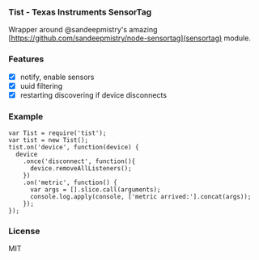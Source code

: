 ### Tist - Texas Instruments SensorTag

Wrapper around @sandeepmistry's amazing [https://github.com/sandeepmistry/node-sensortag](sensortag) module.

### Features

* [x] notify, enable sensors
* [x] uuid filtering
* [x] restarting discovering if device disconnects

### Example

    var Tist = require('tist');
    var tist = new Tist();
    tist.on('device', function(device) {
      device
        .once('disconnect', function(){
          device.removeAllListeners();
        })
        .on('metric', function() {
          var args = [].slice.call(arguments);
          console.log.apply(console, ['metric arrived:'].concat(args));
        });
    });


### License

MIT